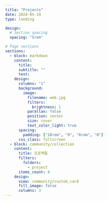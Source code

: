 ```yaml
---
title: "Projects"
date: 2024-05-19
type: landing

design:
  # Section spacing
  spacing: "5rem"

# Page sections
sections:
  - block: markdown
    content:
      title:
      subtitle: ""
      text:
    design:
      columns: "1"
      background:
        image:
          filename: web.jpg
          filters:
            brightness: 1
          parallax: false
          position: center
          size: cover
          text_color_light: true
      spacing:
        padding: ["18rem", "0", "6rem", "0"]
      css_class: fullscreen
  - block: community/collection
    content:
      title: 프로젝틍
      filters:
        folders:
          - project
      items_count: 8
    design:
      view: community/custom_card
      fill_image: false
      columns: 3
---
```


